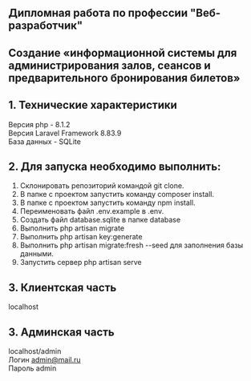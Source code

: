 ## Дипломная работа по профессии "Веб-разработчик"
## Создание «информационной системы для администрирования залов, сеансов и предварительного бронирования билетов»
## 1. Технические характеристики
Версия php - 8.1.2 <br />
Версия Laravel Framework 8.83.9 <br />
База данных - SQLite <br />

## 2. Для запуска необходимо выполнить:
1. Склонировать репозиторий командой git clone.
2. В папке с проектом запустить команду composer install.
3. В папке с проектом запустить команду npm install.
4. Переименовать файл .env.example в .env.
5. Создать файл database.sqlite в папке database
6. Выполнить php artisan migrate
7. Выполнить php artisan key:generate
8. Выполнить php artisan migrate:fresh --seed для заполнения базы данными.
9. Запустить сервер php artisan serve

## 3. Клиентская часть
localhost

## 3. Админская часть
localhost/admin <br />
Логин admin@mail.ru <br />
Пароль admin <br />
